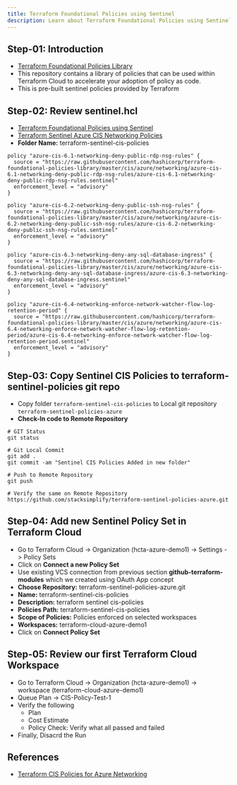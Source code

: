 ```yaml
---
title: Terraform Foundational Policies using Sentinel
description: Learn about Terraform Foundational Policies using Sentinel
---
```

## Step-01: Introduction
- [Terraform Foundational Policies Library](https://github.com/hashicorp/terraform-foundational-policies-library)
- This repository contains a library of policies that can be used within Terraform Cloud to accelerate your adoption of policy as code.
- This is pre-built sentinel policies provided by Terraform

## Step-02: Review sentinel.hcl
- [Terraform Foundational Policies using Sentinel](https://github.com/hashicorp/terraform-foundational-policies-library)
- [Terraform Sentinel Azure CIS Networking Policies](https://github.com/hashicorp/terraform-foundational-policies-library/tree/master/cis/azure/networking)
- **Folder Name:** terraform-sentinel-cis-policies
```t
policy "azure-cis-6.1-networking-deny-public-rdp-nsg-rules" {
  source = "https://raw.githubusercontent.com/hashicorp/terraform-foundational-policies-library/master/cis/azure/networking/azure-cis-6.1-networking-deny-public-rdp-nsg-rules/azure-cis-6.1-networking-deny-public-rdp-nsg-rules.sentinel"
  enforcement_level = "advisory"
}

policy "azure-cis-6.2-networking-deny-public-ssh-nsg-rules" {
  source = "https://raw.githubusercontent.com/hashicorp/terraform-foundational-policies-library/master/cis/azure/networking/azure-cis-6.2-networking-deny-public-ssh-nsg-rules/azure-cis-6.2-networking-deny-public-ssh-nsg-rules.sentinel"
  enforcement_level = "advisory"
}

policy "azure-cis-6.3-networking-deny-any-sql-database-ingress" {
  source = "https://raw.githubusercontent.com/hashicorp/terraform-foundational-policies-library/master/cis/azure/networking/azure-cis-6.3-networking-deny-any-sql-database-ingress/azure-cis-6.3-networking-deny-any-sql-database-ingress.sentinel"
  enforcement_level = "advisory"
}

policy "azure-cis-6.4-networking-enforce-network-watcher-flow-log-retention-period" {
  source = "https://raw.githubusercontent.com/hashicorp/terraform-foundational-policies-library/master/cis/azure/networking/azure-cis-6.4-networking-enforce-network-watcher-flow-log-retention-period/azure-cis-6.4-networking-enforce-network-watcher-flow-log-retention-period.sentinel"
  enforcement_level = "advisory"
}
```

## Step-03: Copy Sentinel CIS Policies to terraform-sentinel-policies git repo
- Copy folder `terraform-sentinel-cis-policies` to Local git repository `terraform-sentinel-policies-azure`
- **Check-In code to Remote Repository**
```t
# GIT Status
git status

# Git Local Commit
git add .
git commit -am "Sentinel CIS Policies Added in new folder"

# Push to Remote Repository
git push

# Verify the same on Remote Repository
https://github.com/stacksimplify/terraform-sentinel-policies-azure.git
```

## Step-04: Add new Sentinel Policy Set in Terraform Cloud
- Go to Terraform Cloud -> Organization (hcta-azure-demo1) -> Settings -> Policy Sets
- Click on **Connect a new Policy Set**
- Use existing VCS connection from previous section **github-terraform-modules** which we created using OAuth App concept
- **Choose Repository:** terraform-sentinel-policies-azure.git
- **Name:** terraform-sentinel-cis-policies
- **Description:** terraform sentinel cis-policies
- **Policies Path:** terraform-sentinel-cis-policies
- **Scope of Policies:** Policies enforced on selected workspaces
- **Workspaces:** terraform-cloud-azure-demo1
- Click on **Connect Policy Set**

## Step-05: Review our first Terraform Cloud Workspace
- Go to Terraform Cloud -> Organization (hcta-azure-demo1) -> workspace (terraform-cloud-azure-demo1)
- Queue Plan -> CIS-Policy-Test-1
- Verify the following
  - Plan
  - Cost Estimate
  - Policy Check:  Verify what all passed and failed
- Finally, Disacrd the Run


## References
- [Terraform CIS Policies for Azure Networking](https://github.com/hashicorp/terraform-foundational-policies-library/tree/master/cis/azure/networking)

